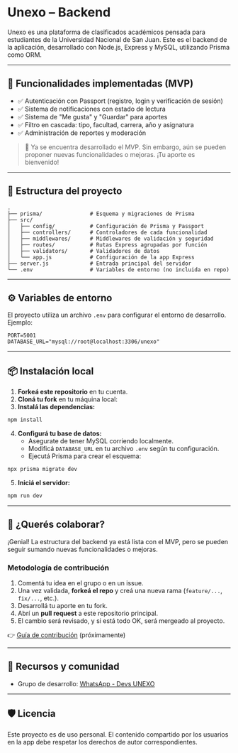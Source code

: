 # Unexo – Backend

Unexo es una plataforma de clasificados académicos pensada para estudiantes de la Universidad Nacional de San Juan. Este es el backend de la aplicación, desarrollado con Node.js, Express y MySQL, utilizando Prisma como ORM.

---

## 🚀 Funcionalidades implementadas (MVP)

- ✅ Autenticación con Passport (registro, login y verificación de sesión)
- ✅ Sistema de notificaciones con estado de lectura
- ✅ Sistema de "Me gusta" y "Guardar" para aportes
- ✅ Filtro en cascada: tipo, facultad, carrera, año y asignatura
- ✅ Administración de reportes y moderación

> 📌 Ya se encuentra desarrollado el MVP. Sin embargo, aún se pueden proponer nuevas funcionalidades o mejoras. ¡Tu aporte es bienvenido!

---

## 🧩 Estructura del proyecto

```
.
├── prisma/               # Esquema y migraciones de Prisma
├── src/
│   ├── config/           # Configuración de Prisma y Passport
│   ├── controllers/      # Controladores de cada funcionalidad
│   ├── middlewares/      # Middlewares de validación y seguridad
│   ├── routes/           # Rutas Express agrupadas por función
│   ├── validators/       # Validadores de datos
│   └── app.js            # Configuración de la app Express
├── server.js             # Entrada principal del servidor
└── .env                  # Variables de entorno (no incluida en repo)
```

---

## ⚙️ Variables de entorno

El proyecto utiliza un archivo `.env` para configurar el entorno de desarrollo. Ejemplo:

```env
PORT=5001
DATABASE_URL="mysql://root@localhost:3306/unexo"
```

---

## 📦 Instalación local

1. **Forkeá este repositorio** en tu cuenta.
2. **Cloná tu fork** en tu máquina local:
3. **Instalá las dependencias:**

```bash
npm install
```

4. **Configurá tu base de datos:**
   - Asegurate de tener MySQL corriendo localmente.
   - Modificá `DATABASE_URL` en tu archivo `.env` según tu configuración.
   - Ejecutá Prisma para crear el esquema:

```bash
npx prisma migrate dev
```

5. **Iniciá el servidor:**

```bash
npm run dev
```

---

## 🤝 ¿Querés colaborar?

¡Genial! La estructura del backend ya está lista con el MVP, pero se pueden seguir sumando nuevas funcionalidades o mejoras.

### Metodología de contribución

1. Comentá tu idea en el grupo o en un issue.
2. Una vez validada, **forkeá el repo** y creá una nueva rama (`feature/...`, `fix/...`, etc.).
3. Desarrollá tu aporte en tu fork.
4. Abrí un **pull request** a este repositorio principal.
5. El cambio será revisado, y si está todo OK, será mergeado al proyecto.

👉 [Guía de contribución](./CONTRIBUTING.md) (próximamente)

---

## 🔗 Recursos y comunidad

- Grupo de desarrollo: [WhatsApp - Devs UNEXO](https://chat.whatsapp.com/DPCNOOAvl9Z0tmmBNZTFXe)

---

## 🛡️ Licencia

Este proyecto es de uso personal. El contenido compartido por los usuarios en la app debe respetar los derechos de autor correspondientes.

